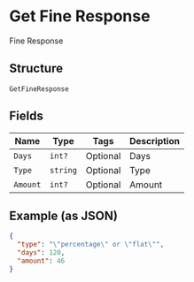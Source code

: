 
# Get Fine Response

Fine Response

## Structure

`GetFineResponse`

## Fields

| Name | Type | Tags | Description |
|  --- | --- | --- | --- |
| `Days` | `int?` | Optional | Days |
| `Type` | `string` | Optional | Type |
| `Amount` | `int?` | Optional | Amount |

## Example (as JSON)

```json
{
  "type": "\"percentage\" or \"flat\"",
  "days": 120,
  "amount": 46
}
```

